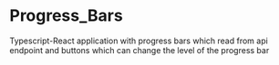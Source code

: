 # Progress_Bars
Typescript-React application with progress bars which read from api endpoint and buttons which can change the level of the progress bar

